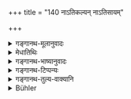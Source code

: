+++
title = "140 नाऽतिकल्यन् नाऽतिसायम्"

+++

<details><summary>गङ्गानथ-मूलानुवादः</summary>

He shall not go about either too early in the morning or too late in the evening, or just at midday; nor with an unknown person, nor alone, nor with Śūdras.—(140)
</details>

<details><summary>मेधातिथिः</summary>

**अतिकल्य**शब्दश् चाहर्मुखे वर्तते । उषःकाले न गन्तव्यम् । **अतिसायं** पश्चिमसंध्यासमये **ऽज्ञातेन पुरुषेण सह न गच्छेत्**, असहायश् च **वृषलैः** शूद्रैश् च **सह** ॥ ४.१४० ॥
</details>

<details><summary>गङ्गानथ-भाष्यानुवादः</summary>

The term ‘*atikalya*’ denotes *day-break*. ‘One shall not go about at dawn.’

‘*Too late in the evening*’—at the time of the evening twilight.

‘*He shall not go about with an unknown person, or without a companion, or with śūdras*.’—(140)
</details>

<details><summary>गङ्गानथ-टिप्पन्यः</summary>

This verse is quoted in *Aparārka* (p. 173);—in *Parāśaramādhava*
(Ācāra, p. 523);—and in *Madanapārijāta*, (p. 126).
</details>

<details><summary>गङ्गानथ-तुल्य-वाक्यानि</summary>

*Baudhāyana* (1.3.41-43).—‘He shall not go on a journey, alone; nor with
outcasts, nor with a woman, nor with a Śūdra; he shall not go out late
in the evening.’

*Vaśiṣṭha* (12.42).—‘He shall not go out on a journey when the sun has
risen to the height of trees.’

*Yājñavalkya* (1.132).—(See under 138.)

*Viṣṇu* (63, 1, 4, 6-9).—‘One shall not go on a journey, alone; nor with
Śūdras; nor too early in the morning; nor too late in the evening; nor
at the two twilights; nor at midday.’

*Gobhila* (3.5.32-34).—‘He shall not go out to another village in the
evening; nor alone; nor with Śūdras.’

*Mahābhārata* (Anuśāsana, 161.25).—\[Reproduces Manu; but reading
‘*nājñātaiḥ saha gaccheta*’ for ‘*nājñātena samam gacchet*.’\]

*Viṣṇupurāṇa* (Aparārka, p. 174).—‘One shall not ride on a defective or
wicked conveyance; nor shall he go under the shadow cast by a
river-bank; one shall not go alone into a desolate forest; nor shall he
enter an empty house.’
</details>

<details><summary>Bühler</summary>

140	Let him not journey too early in the morning, nor too late in the evening, nor just during the midday (heat), nor with an unknown (companion), nor alone, nor with Sudras.
</details>

